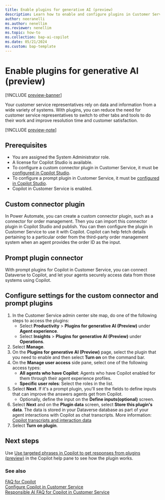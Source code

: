 ```yaml
---
title: Enable plugins for generative AI (preview)
description: Learn how to enable and configure plugins in Customer Service for generative AI by using custom connector and prompt plugins.
author: neeranelli
ms.author: nenellim
ms.reviewer: nenellim
ms.topic: how-to
ms.collection: bap-ai-copilot
ms.date: 05/21/2024
ms.custom: bap-template
---
```


# Enable plugins for generative AI (preview)

[!INCLUDE [preview-banner](~/../shared-content/shared/preview-includes/preview-banner.md)]

Your customer service representatives rely on data and information from a wide variety of systems. With plugins, you can reduce the need for customer service representatives to switch to other tabs and tools to do their work and improve resolution time and customer satisfaction.

[!INCLUDE [preview-note](~/../shared-content/shared/preview-includes/preview-note.md)]

## Prerequisites

- You are assigned the System Administrator role.
- A license for Copilot Studio is available.
- To configure a custom connector plugin in Customer Service, it must be [configured in Copilot Studio](/microsoft-copilot-studio/copilot-ai-plugins).
- To configure a prompt plugin in Customer Service, it must be [configured in Copilot Studio](/microsoft-copilot-studio/copilot-ai-plugins).
- Copilot in Customer Service is enabled.

## Custom connector plugin

In Power Automate, you can create a custom connector plugin, such as a connector for order management. Then you can import this connector plugin in Copilot Studio and publish. You can then configure the plugin in Customer Service to use it with Copilot. Copilot can help fetch details pertaining to a particular order from the third-party order management system when an agent provides the order ID as the input.

## Prompt plugin connector

With prompt plugins for Copilot in Customer Service, you can connect Dataverse to Copilot, and let your agents securely access data from those systems using Copilot.

## Configure settings for the custom connector and prompt plugins

1. In the Customer Service admin center site map, do one of the following steps to access the plugins:
   - Select **Productivity** > **Plugins for generative AI (Preview)** under **Agent experience**.
   - Select **Insights** > **Plugins for generative AI (Preview)** under **Operations**. 
2. Select **Manage**.
1. On the **Plugins for generative AI (Preview)** page, select the plugin that you need to enable and then select **Turn on** on the command bar.
1. On the **Manage user access** side pane, select one of the following access types:
   - **All agents who have Copilot**: Agents who have Copilot enabled for them through their agent experience profiles.
   - **Specific user roles**: Select the roles in the list.
1. Select **Next**. If it's a prompt plugin, you'll see the fields to define inputs that can improve the answers agents get from Copilot.
   - Optionally, define the input on the **Define inputs(optional)** screen. 
1. Select **Next** and on the **Plugin data** screen, select **Store this plugin's data**. The data is stored in  your Dataverse database as part of your agent interactions with Copilot as chat transcripts. More information: [Copilot transcripts and interaction data](../develop/download-copilot-transcript-data.md)
1. Select **Turn on plugin**.

## Next steps

Use [Use targeted phrases in Copilot to get responses from plugins (preview)](../use/use-copilot-features.md#use-targeted-phrases-in-copilot-to-get-responses-from-plugins-preview) in the Copilot help pane to see how the plugin works.

### See also

[FAQ for Copilot](faq-copilot-features.md)  
[Configure Copilot in Customer Service](configure-copilot-features.md)  
[Responsible AI FAQ for Copilot in Customer Service](../implement/faq-responsible-ai-copilot.md)  